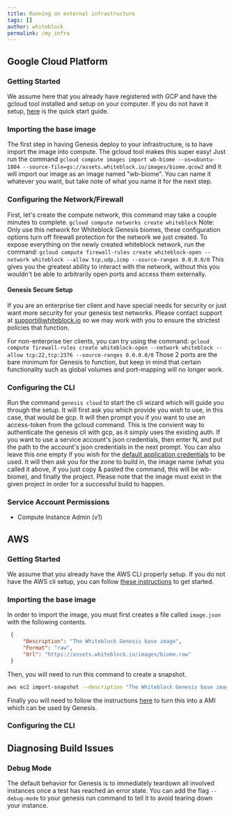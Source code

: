 ```yaml
---
title: Running on external infrastructure
tags: []
author: whiteblock
permalink: /my_infra
---
```


## Google Cloud Platform

### Getting Started
We assume here that you already have registered with GCP and have the gcloud tool installed and setup on your computer. If you do not have it setup, [here](https://cloud.google.com/functions/docs/quickstart) is the quick start guide.

### Importing the base image
The first step in having Genesis deploy to your infrastructure, is to have import the image into compute.
The gcloud tool makes this super easy! Just run the command `gcloud compute images import wb-biome --os=ubuntu-1804 --source-file=gs://assets.whiteblock.io/images/biome.qcow2` and it will import our image as an image named "wb-biome". You can name it whatever you want, but take note of what you name it for the next step.

### Configuring the Network/Firewall
First, let's create the compute network, this command may take a couple minutes to complete.
`gcloud compute networks create whiteblock`
Note: Only use this network for Whiteblock Genesis biomes, these configuration options turn off firewall protection for the network we just created. 
To expose everything on the newly created whiteblock network, run the command:
`gcloud compute firewall-rules create whiteblock-open --network whiteblock --allow tcp,udp,icmp --source-ranges 0.0.0.0/0`
This gives you the greatest ability to interact with the network, without this you wouldn't be able to arbitrarily open ports and access them externally.

#### Genesis Secure Setup
If you are an enterprise tier client and have special needs for security or just want more security for your genesis test networks. Please contact support at support@whiteblock.io so we may work with you to ensure the strictest policies that function.

For non-enterprise tier clients, you can try using the command:
`gcloud compute firewall-rules create whiteblock-open --network whiteblock --allow tcp:22,tcp:2376 --source-ranges 0.0.0.0/0`
Those 2 ports are the bare minimum for Genesis to function, but keep in mind that certain functionality such as global volumes and port-mapping will no longer work. 

### Configuring the CLI
Run the command `genesis cloud` to start the cli wizard which will guide you through the setup.
It will first ask you which provide you wish to use, in this case, that would be gcp.
It will then prompt you if you want to use an access-token from the gcloud command. This is the convient way to authenticate the genesis cli with gcp, as it simply uses the existing auth. If you want to use a service account's json credentials, then enter N, and put the path to the account's json credentials in the next prompt. You can also leave this one empty if you wish for the [default application credentials](https://cloud.google.com/sdk/gcloud/reference/auth/application-default) to be used. 
It will then ask you for the zone to build in, the image name (what you called it above, if you just copy & pasted the command, this will be wb-biome), and finally the project. Please note that the image must exist in the given project in order for a successful build to happen.

### Service Account Permissions

* Compute Instance Admin (v1)

## AWS

### Getting Started
We assume that you already have the AWS CLI properly setup. If you do not have the AWS cli setup, you can follow [these instructions](https://docs.aws.amazon.com/cli/latest/userguide/cli-chap-welcome.html) to get started.

### Importing the base image
In order to import the image, you must first creates a file called `image.json` with the following contents.

```json
 {
     "Description": "The Whiteblock Genesis base image",
     "Format": "raw",
     "Url": "https://assets.whiteblock.io/images/biome.raw"
 }
```
Then, you will need to run this command to create a snapshot.
```bash
aws ec2 import-snapshot --description "The Whiteblock Genesis base image" --disk-container file://image.json

```
Finally you will need to follow the instructions [here](https://docs.aws.amazon.com/AWSEC2/latest/UserGuide/creating-an-ami-ebs.html#creating-launching-ami-from-snapshot) to turn this into a AMI which can be used by Genesis. 


### Configuring the CLI


## Diagnosing Build Issues

### Debug Mode
The default behavior for Genesis is to immediately teardown all involved instances once a test has reached an error state. You can add the flag `--debug-mode` to your genesis run command to tell it to avoid tearing down your instance. 